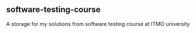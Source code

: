 ## software-testing-course
A storage for my solutions from software testing course at ITMO university 
